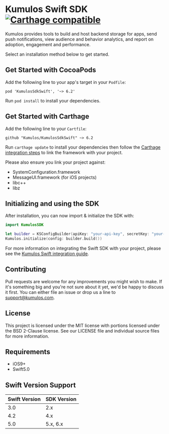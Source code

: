 # Kumulos Swift SDK [![Carthage compatible](https://img.shields.io/badge/Carthage-compatible-4BC51D.svg?style=flat)](https://github.com/Carthage/Carthage)

Kumulos provides tools to build and host backend storage for apps, send push notifications, view audience and behavior analytics, and report on adoption, engagement and performance.

Select an installation method below to get started.

## Get Started with CocoaPods

Add the following line to your app's target in your `Podfile`:

```
pod 'KumulosSdkSwift', '~> 6.2'
```

Run `pod install` to install your dependencies.

## Get Started with Carthage

Add the following line to your `Cartfile`:

```
github "Kumulos/KumulosSdkSwift" ~> 6.2
```

Run `carthage update` to install your dependencies then follow the [Carthage integration steps](https://github.com/Carthage/Carthage#getting-started) to link the framework with your project.

Please also ensure you link your project against:

- SystemConfiguration.framework
- MessageUI.framework (for iOS projects)
- libc++
- libz

## Initializing and using the SDK

After installation, you can now import & initialize the SDK with:

```swift
import KumulosSDK

let builder = KSConfigBuilder(apiKey: "your-api-key", secretKey: "your-secret-key")
Kumulos.initialize(config: builder.build())
```

For more information on integrating the Swift SDK with your project, please see the [Kumulos Swift integration guide](https://docs.kumulos.com/integration/swift).

## Contributing

Pull requests are welcome for any improvements you might wish to make. If it's something big and you're not sure about it yet, we'd be happy to discuss it first. You can either file an issue or drop us a line to [support@kumulos.com](mailto:support@kumulos.com).

## License

This project is licensed under the MIT license with portions licensed under the BSD 2-Clause license. See our LICENSE file and individual source files for more information.

## Requirements

- iOS9+
- Swift5.0

## Swift Version Support

| Swift Version | SDK Version |
| ------------- | ----------- |
| 3.0           | 2.x         |
| 4.2           | 4.x         |
| 5.0           | 5.x, 6.x    |
